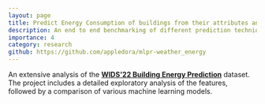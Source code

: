 ```yaml
---
layout: page
title: Predict Energy Consumption of buildings from their attributes and weather data
description: An end to end benchmarking of different prediction techniques
importance: 4
category: research
github: https://github.com/appledora/mlpr-weather_energy
---
```


An extensive analysis of the <a href='https://www.kaggle.com/competitions/widsdatathon2022/data'> <b>WIDS'22 Building Energy Prediction</b></a> dataset. The project includes a detailed exploratory analysis of the features, followed by a comparison of various machine learning models.